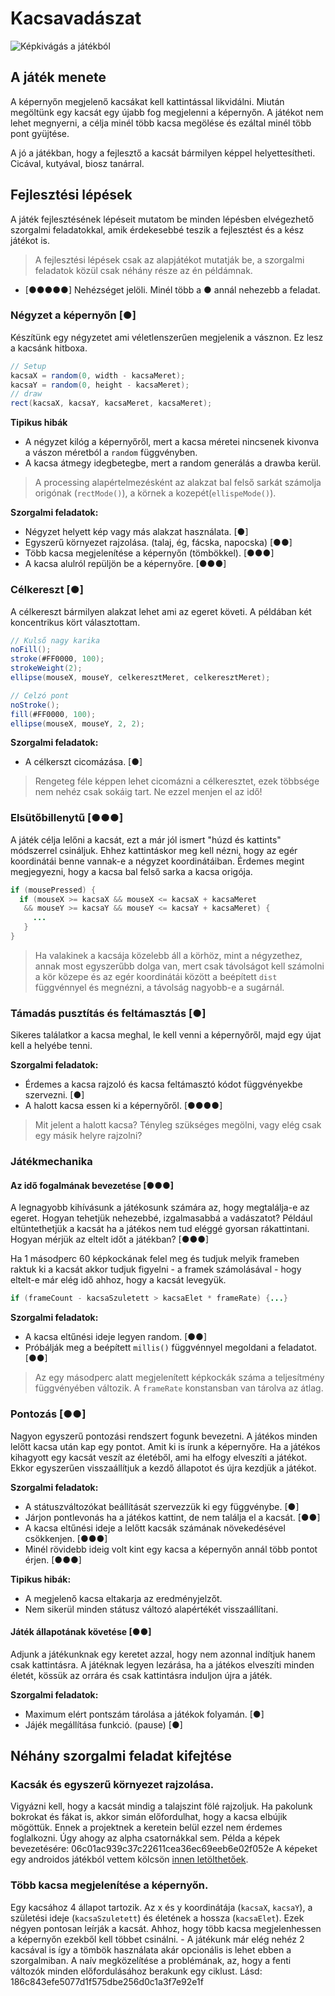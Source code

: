 # Kacsavadászat

![Képkivágás a játékból](https://www.dropbox.com/s/6eznowx4c8kne5k/Screenshot%202015-03-06%2012.29.24.png?raw=1)

## A játék menete

A képernyőn megjelenő kacsákat kell kattintással likvidálni. Miután megöltünk egy kacsát egy újabb fog megjelenni a képernyőn. A játékot nem lehet megnyerni, a célja minél több kacsa megölése és ezáltal minél több pont gyüjtése.

A jó a játékban, hogy a fejlesztő a kacsát bármilyen képpel helyettesítheti. Cicával, kutyával, biosz tanárral.

## Fejlesztési lépések

A játék fejlesztésének lépéseit mutatom be minden lépésben elvégezhető szorgalmi feladatokkal, amik érdekesebbé teszik a fejlesztést és a kész játékot is.

> A fejlesztési lépések csak az alapjátékot mutatják be, a szorgalmi feladatok közül csak néhány része az én példámnak.

* [●●●●●] Nehézséget jelöli. Minél több a ● annál nehezebb a feladat.

### Négyzet a képernyőn [●]

Készítünk egy négyzetet ami véletlenszerűen megjelenik a vásznon. Ez lesz a kacsánk hitboxa.

```java
// Setup
kacsaX = random(0, width - kacsaMeret);
kacsaY = random(0, height - kacsaMeret);
// draw
rect(kacsaX, kacsaY, kacsaMeret, kacsaMeret);
```

**Tipikus hibák**
 - A négyzet kilóg a képernyőről, mert a kacsa méretei nincsenek kivonva a vászon méretból a `random` függvényben.
 - A kacsa átmegy idegbetegbe, mert a random generálás a drawba kerül.

> A processing alapértelmezésként az alakzat bal felső sarkát számolja origónak (`rectMode()`), a körnek a kozepét(`ellispeMode()`).

**Szorgalmi feladatok:**
- Négyzet helyett kép vagy más alakzat használata. [●]
- Egyszerű környezet rajzolása. (talaj, ég, fácska, napocska) [●●]
- Több kacsa megjelenítése a képernyőn (tömbökkel). [●●●]
- A kacsa alulról repüljön be a képernyőre. [●●●]

### Célkereszt [●]

A célkereszt bármilyen alakzat lehet ami az egeret követi. A példában két koncentrikus kört választottam.

```java
// Kulső nagy karika
noFill();
stroke(#FF0000, 100);
strokeWeight(2);
ellipse(mouseX, mouseY, celkeresztMeret, celkeresztMeret);

// Celzó pont
noStroke();
fill(#FF0000, 100);
ellipse(mouseX, mouseY, 2, 2);
```

**Szorgalmi feladatok:**
 - A célkerszt cicomázása. [●]

> Rengeteg féle képpen lehet cicomázni a célkeresztet, ezek többsége nem nehéz csak sokáig tart. Ne ezzel menjen el az idő!

### Elsütőbillenytű [●●●]

A játék célja lelőni a kacsát, ezt a már jól ismert "húzd és kattints" módszerrel csináljuk. Ehhez kattintáskor meg kell nézni, hogy az egér koordinátái benne vannak-e a négyzet koordinátáiban.
Érdemes megint megjegyezni, hogy a kacsa bal felső sarka a kacsa origója.

```java
if (mousePressed) {
  if (mouseX >= kacsaX && mouseX <= kacsaX + kacsaMeret
   && mouseY >= kacsaY && mouseY <= kacsaY + kacsaMeret) {
     ...
   }
}
```

> Ha valakinek a kacsája közelebb áll a körhöz, mint a négyzethez, annak most egyszerűbb dolga van, mert csak távolságot kell számolni a kör közepe és az egér koordinátái között a beépített `dist` függvénnyel és megnézni, a távolság nagyobb-e a sugárnál.

### Támadás pusztítás és feltámasztás [●]

Sikeres találatkor a kacsa meghal, le kell venni a képernyőről, majd egy újat kell a helyébe tenni.

**Szorgalmi feladatok:**
 - Érdemes a kacsa rajzoló és kacsa feltámasztó kódot függvényekbe szervezni. [●]
 - A halott kacsa essen ki a képernyőről. [●●●●]

> Mit jelent a halott kacsa? Tényleg szükséges megölni, vagy elég csak egy másik helyre rajzolni?

### Játékmechanika

#### Az idő fogalmának bevezetése [●●●]

A legnagyobb kihívásunk a játékosunk számára az, hogy megtalálja-e az egeret. Hogyan tehetjük nehezebbé, izgalmasabbá a vadászatot? Például eltüntethetjük a kacsát ha a játékos nem tud eléggé gyorsan rákattintani.
Hogyan mérjük az eltelt időt a játékban? [●●●]

Ha 1 másodperc 60 képkockának felel meg és tudjuk melyik frameben raktuk ki a kacsát akkor tudjuk figyelni - a framek számolásával - hogy eltelt-e már elég idő ahhoz, hogy a kacsát levegyük.

```java
if (frameCount - kacsaSzuletett > kacsaElet * frameRate) {...}
```

**Szorgalmi feladatok:**
 - A kacsa eltűnési ideje legyen random. [●●]
 - Próbálják meg a beépített `millis()` függvénnyel megoldani a feladatot. [●●]

> Az egy másodperc alatt megjelenített képkockák száma a teljesítmény függvényében változik. A `frameRate` konstansban van tárolva az átlag.

### Pontozás [●●]

Nagyon egyszerű pontozási rendszert fogunk bevezetni. A játékos minden lelőtt kacsa után kap egy pontot. Amit ki is írunk a képernyőre.
Ha a játékos kihagyott egy kacsát veszít az életéből, ami ha elfogy elveszíti a játékot. Ekkor egyszerűen visszaállítjuk a kezdő állapotot és újra kezdjük a játékot.

**Szorgalmi feladatok:**
 - A státuszváltozókat beállítását szervezzük ki egy függvénybe. [●]
 - Járjon pontlevonás ha a játékos kattint, de nem találja el a kacsát. [●●]
 - A kacsa eltűnési ideje a lelőtt kacsák számának növekedésével csökkenjen. [●●●]
 - Minél rövidebb ideig volt kint egy kacsa a képernyőn annál több pontot érjen. [●●●]

**Tipikus hibák:**
 - A megjelenő kacsa eltakarja az eredményjelzőt.
 - Nem sikerül minden státusz változó alapértékét visszaállítani.

#### Játék állapotának követése [●●]

Adjunk a játékunknak egy keretet azzal, hogy nem azonnal indítjuk hanem csak kattintásra.
A játéknak legyen lezárása, ha a játékos elveszíti minden életét, kössük az orrára és csak kattintásra induljon újra a játék.

**Szorgalmi feladatok:**
 - Maximum elért pontszám tárolása a játékok folyamán. [●]
 - Jájék megállítása funkció. (pause) [●]


## Néhány szorgalmi feladat kifejtése

### Kacsák és egyszerű környezet rajzolása.

Vigyázni kell, hogy a kacsát mindig a talajszint fölé rajzoljuk. Ha pakolunk bokrokat és fákat is, akkor simán előfordulhat, hogy a kacsa elbújik mögöttük. Ennek a projektnek a keretein belül ezzel nem érdemes foglalkozni. Úgy ahogy az alpha csatornákkal sem. Példa a képek bevezetésére: 06c01ac939c37c22611cea36ec69eeb6e02f052e
A képeket egy androidos játékból vettem kölcsön [innen letölthetőek](https://dl.dropboxusercontent.com/u/63202557/skool/duckhunt-assets.zip).

### Több kacsa megjelenítése a képernyőn.

Egy kacsához 4 állapot tartozik. Az x és y koordinátája (`kacsaX`, `kacsaY`), a születési ideje (`kacsaSzuletett`) és életének a hossza (`kacsaElet`). Ezek négyen pontosan leírják a kacsát.
Ahhoz, hogy több kacsa megjelenhessen a képernyőn ezekből kell többet csinálni. - A játékunk már elég nehéz 2 kacsával is így a tömbök használata akár opcionális is lehet ebben a szorgalmiban.
A naív megközelítése a problémának, az, hogy a fenti változók minden előfordulásához berakunk egy ciklust. Lásd: 186c843efe5077d1f575dbe256d0c1a3f7e92e1f